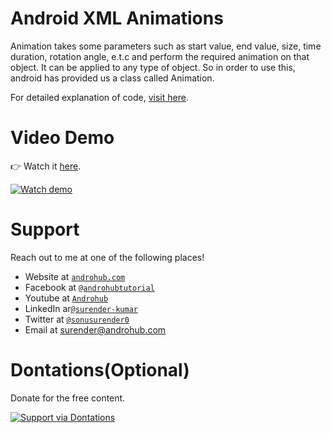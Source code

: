 # Android XML Animations
Animation takes some parameters such as start value, end value, size, time duration, rotation angle, e.t.c and perform the required animation on that object. It can be applied to any type of object. So in order to use this, android has provided us a class called Animation.

For detailed explanation of code, [visit here](http://www.androhub.com/android-animation/).

# Video Demo
👉 Watch it <a href="https://youtu.be/ob2p1yQXCB8">here</a>.
<br>

[![Watch demo](http://i3.ytimg.com/vi/ob2p1yQXCB8/hqdefault.jpg)](https://youtu.be/ob2p1yQXCB8)

# Support
Reach out to me at one of the following places!

- Website at <a href="http://www.androhub.com/" target="_blank">`androhub.com`</a>
- Facebook at <a href="https://www.facebook.com/androhubtutorial/" target="_blank">`@androhubtutorial`</a>
- Youtube at <a href="https://www.youtube.com/channel/UCHJh3E9mtRzbM3WVVl9glJg" target="_blank">`Androhub`</a>
- LinkedIn ar<a href="https://www.linkedin.com/in/surender-kumar-681472a8?originalSubdomain=in" target="_blank">`@surender-kumar`</a>
- Twitter at <a href="https://twitter.com/sonusurender0/" target="_blank">`@sonusurender0`</a>
- Email at surender@androhub.com

# Dontations(Optional)
Donate for the free content.
<br>

[![Support via Dontations](https://www.paypalobjects.com/en_GB/i/btn/btn_donateCC_LG.gif)](https://www.paypal.com/cgi-bin/webscr?cmd=_donations&business=sonu.surendra0%40gmail.com&currency_code=USD&source=url)
